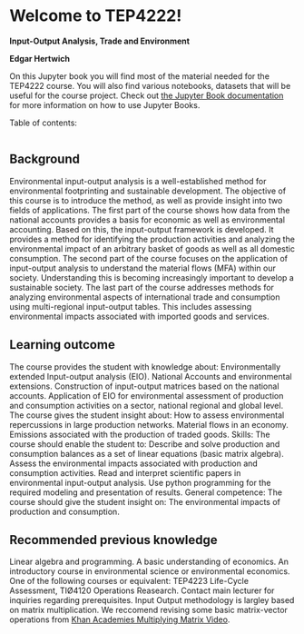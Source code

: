 # <b> Welcome to TEP4222! </b>

<p>
<b>Input-Output Analysis, Trade and Environment</b> 
<p>

<p>
<b> Edgar Hertwich</b> 
<p>

On this Jupyter book you will find most of the material needed for the TEP4222 course. You will also find various notebooks, datasets that will be useful for the course project.
Check out [the Jupyter Book documentation](https://jupyterbook.org) for more information on how to use Jupyter Books.
</p>

Table of contents:

```{tableofcontents}
```

## Background

Environmental input-output analysis is a well-established method for environmental footprinting and sustainable development. The objective of this course is to introduce the method, as well as provide insight into two fields of applications. The first part of the course shows how data from the national accounts provides a basis for economic as well as environmental accounting. Based on this, the input-output framework is developed. It provides a method for identifying the production activities and analyzing the environmental impact of an arbitrary basket of goods as well as all domestic consumption. The second part of the course focuses on the application of input-output analysis to understand the material flows (MFA) within our society. Understanding this is becoming increasingly important to develop a sustainable society. The last part of the course addresses methods for analyzing environmental aspects of international trade and consumption using multi-regional input-output tables. This includes assessing environmental impacts associated with imported goods and services.

## Learning outcome

The course provides the student with knowledge about: Environmentally extended Input-output analysis (EIO). National Accounts and environmental extensions. Construction of input-output matrices based on the national accounts. Application of EIO for environmental assessment of production and consumption activities on a sector, national regional and global level. The course gives the student insight about: How to assess environmental repercussions in large production networks. Material flows in an economy. Emissions associated with the production of traded goods. Skills: The course should enable the student to: Describe and solve production and consumption balances as a set of linear equations (basic matrix algebra). Assess the environmental impacts associated with production and consumption activities. Read and interpret scientific papers in environmental input-output analysis. Use python programming for the required modeling and presentation of results. General competence: The course should give the student insight on: The environmental impacts of production and consumption.

## Recommended previous knowledge

Linear algebra and programming. A basic understanding of economics. An introductory course in environmental science or environmental economics. One of the following courses or equivalent: TEP4223 Life-Cycle Assessment, TIØ4120 Operations Reasearch. Contact main lecturer for inquiries regarding prerequisites. Input Output methodology is largley based on matrix multiplication. We reccomend revising some basic matrix-vector operations from [Khan Academies Multiplying Matrix Video](https://www.khanacademy.org/math/precalculus/x9e81a4f98389efdf:matrices/x9e81a4f98389efdf:multiplying-matrices-by-matrices/v/multiplying-a-matrix-by-a-matrix).

